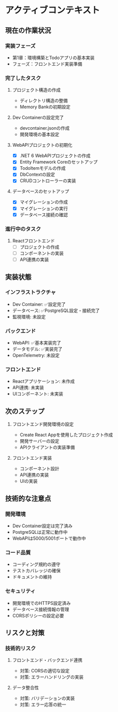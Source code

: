 # アクティブコンテキスト

## 現在の作業状況

### 実装フェーズ

- 第1章：環境構築とTodoアプリの基本実装
- フェーズ：フロントエンド実装準備

### 完了したタスク

1. プロジェクト構造の作成
   - ディレクトリ構造の整備
   - Memory Bankの初期設定

2. Dev Containerの設定完了
   - devcontainer.jsonの作成
   - 開発環境の基本設定

3. WebAPIプロジェクトの初期化
   - [x] .NET 6 WebAPIプロジェクトの作成
   - [x] Entity Framework Coreのセットアップ
   - [x] TodoItemモデルの作成
   - [x] DbContextの設定
   - [x] CRUDコントローラーの実装

4. データベースのセットアップ
   - [x] マイグレーションの作成
   - [x] マイグレーションの実行
   - [x] データベース接続の確認

### 進行中のタスク

1. Reactフロントエンド
   - [ ] プロジェクトの作成
   - [ ] コンポーネントの実装
   - [ ] API連携の実装

## 実装状態

### インフラストラクチャ

- Dev Container: ✅設定完了
- データベース: ✅PostgreSQL設定・接続完了
- 監視環境: 未設定

### バックエンド

- WebAPI: ✅基本実装完了
- データモデル: ✅実装完了
- OpenTelemetry: 未設定

### フロントエンド

- Reactアプリケーション: 未作成
- API連携: 未実装
- UIコンポーネント: 未実装

## 次のステップ

1. フロントエンド開発環境の設定
   - Create React Appを使用したプロジェクト作成
   - 開発サーバーの設定
   - APIクライアントの実装準備

2. フロントエンド実装
   - コンポーネント設計
   - API連携の実装
   - UIの実装

## 技術的な注意点

### 開発環境

- Dev Container設定は完了済み
- PostgreSQLは正常に動作中
- WebAPIは5000/5001ポートで動作中

### コード品質

- コーディング規約の遵守
- テストカバレッジの確保
- ドキュメントの維持

### セキュリティ

- 開発環境でのHTTPS設定済み
- データベース接続情報の管理
- CORSポリシーの設定必要

## リスクと対策

### 技術的リスク

1. フロントエンド・バックエンド連携
   - 対策: CORSの適切な設定
   - 対策: エラーハンドリングの実装

2. データ整合性
   - 対策: バリデーションの実装
   - 対策: エラー応答の統一
